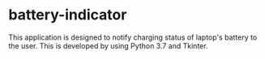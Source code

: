 # battery-indicator
This application is designed to notify charging status of laptop's battery to the user. This is developed by using Python 3.7 and Tkinter.
